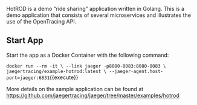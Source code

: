 HotROD is a demo “ride sharing” application written in Golang. This is a demo application that consists of several microservices and illustrates the use of the OpenTracing API.

## Start App

Start the app as a Docker Container with the following command:

`docker run --rm -it \
  --link jaeger -p8080-8083:8080-8083 \
  jaegertracing/example-hotrod:latest \
  --jaeger-agent.host-port=jaeger:6831`{{execute}}

More details on the sample application can be found at https://github.com/jaegertracing/jaeger/tree/master/examples/hotrod
